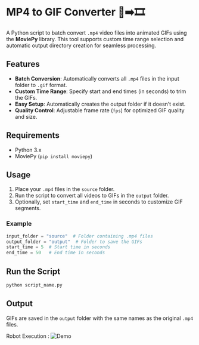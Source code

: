 # MP4 to GIF Converter 🎥➡️🎞️

A Python script to batch convert `.mp4` video files into animated GIFs using the **MoviePy** library. This tool supports custom time range selection and automatic output directory creation for seamless processing.

## Features

- **Batch Conversion**: Automatically converts all `.mp4` files in the input folder to `.gif` format.
- **Custom Time Range**: Specify start and end times (in seconds) to trim the GIFs.
- **Easy Setup**: Automatically creates the output folder if it doesn’t exist.
- **Quality Control**: Adjustable frame rate (`fps`) for optimized GIF quality and size.

## Requirements

- Python 3.x
- MoviePy (`pip install moviepy`)

## Usage

1. Place your `.mp4` files in the `source` folder.
2. Run the script to convert all videos to GIFs in the `output` folder.
3. Optionally, set `start_time` and `end_time` in seconds to customize GIF segments.

### Example

```python
input_folder = "source"  # Folder containing .mp4 files
output_folder = "output"  # Folder to save the GIFs
start_time = 5  # Start time in seconds
end_time = 50   # End time in seconds
```

## Run the Script

```bash
python script_name.py
```

## Output

GIFs are saved in the `output` folder with the same names as the original `.mp4` files.

Robot Execution :
![Demo](execution/demo.gif)
